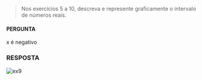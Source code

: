 > Nos exercícios 5 a 10, descreva e represente graficamente o intervalo de números reais.

#### PERGUNTA
x é negativo

### RESPOSTA

![ex9](https://pbs.twimg.com/media/D8lYVmuWwAEEWLw?format=jpg&name=small)
